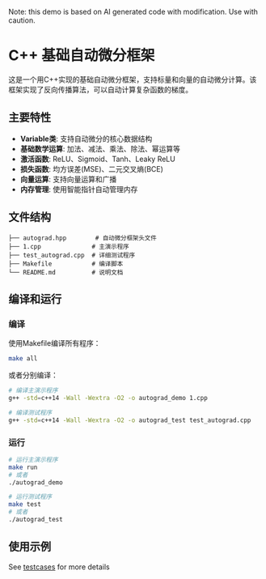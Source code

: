 Note: this demo is based on AI generated code with modification. Use with caution.

# C++ 基础自动微分框架

这是一个用C++实现的基础自动微分框架，支持标量和向量的自动微分计算。该框架实现了反向传播算法，可以自动计算复杂函数的梯度。

## 主要特性

- **Variable类**: 支持自动微分的核心数据结构
- **基础数学运算**: 加法、减法、乘法、除法、幂运算等
- **激活函数**: ReLU、Sigmoid、Tanh、Leaky ReLU
- **损失函数**: 均方误差(MSE)、二元交叉熵(BCE)
- **向量运算**: 支持向量运算和广播
- **内存管理**: 使用智能指针自动管理内存

## 文件结构

```
├── autograd.hpp        # 自动微分框架头文件
├── 1.cpp              # 主演示程序
├── test_autograd.cpp  # 详细测试程序
├── Makefile           # 编译脚本
└── README.md          # 说明文档
```

## 编译和运行

### 编译

使用Makefile编译所有程序：

```bash
make all
```

或者分别编译：

```bash
# 编译主演示程序
g++ -std=c++14 -Wall -Wextra -O2 -o autograd_demo 1.cpp

# 编译测试程序
g++ -std=c++14 -Wall -Wextra -O2 -o autograd_test test_autograd.cpp
```

### 运行

```bash
# 运行主演示程序
make run
# 或者
./autograd_demo

# 运行测试程序
make test
# 或者
./autograd_test
```

## 使用示例
See [testcases](./testcases/) for more details